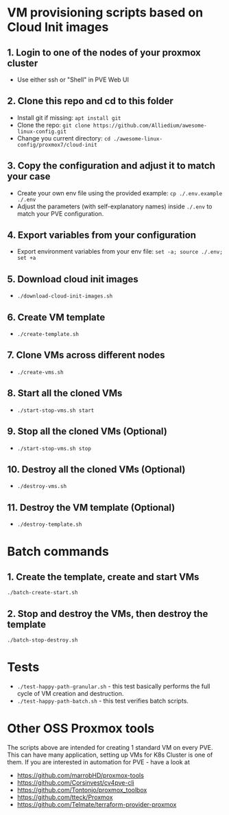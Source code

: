 # VM provisioning scripts based on Cloud Init images

## 1. Login to one of the nodes of your proxmox cluster
- Use either ssh or "Shell" in PVE Web UI

## 2. Clone this repo and cd to this folder
- Install git if missing: `apt install git`
- Clone the repo: `git clone https://github.com/Alliedium/awesome-linux-config.git`
- Change you current directory: `cd ./awesome-linux-config/proxmox7/cloud-init`
## 3. Copy the configuration and adjust it to match your case 
- Create your own env file using the provided example: `cp ./.env.example ./.env`
- Adjust the parameters (with self-explanatory names) inside `./.env` to match your PVE configuration.
## 4. Export variables from your configuration
 - Export environment variables from your env file: `set -a; source ./.env; set +a`
## 5. Download cloud init images
- `./download-cloud-init-images.sh` 
## 6. Create VM template
- `./create-template.sh`
## 7. Clone VMs across different nodes
- `./create-vms.sh`
## 8. Start all the cloned VMs
- `./start-stop-vms.sh start`

## 9. Stop all the cloned VMs (Optional)
- `./start-stop-vms.sh stop`

## 10. Destroy all the cloned VMs (Optional) 
- `./destroy-vms.sh`

## 11. Destroy the VM template (Optional)
- `./destroy-template.sh`

# Batch commands
## 1. Create the template, create and start VMs
```
./batch-create-start.sh
```

## 2. Stop and destroy the VMs, then destroy the template

```
./batch-stop-destroy.sh
```
# Tests
- `./test-happy-path-granular.sh` - this test basically performs the full cycle of VM creation and destruction.
- `./test-happy-path-batch.sh` - this test verifies batch scripts.
# Other OSS Proxmox tools
The scripts above are intended for creating 1 standard VM on every PVE. This can have many application, setting up VMs for K8s Cluster is one of them. 
If you are interested in automation for PVE - have a look at

 - https://github.com/marrobHD/proxmox-tools
 - https://github.com/Corsinvest/cv4pve-cli
 - https://github.com/Tontonjo/proxmox_toolbox
 - https://github.com/tteck/Proxmox
 - https://github.com/Telmate/terraform-provider-proxmox
